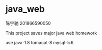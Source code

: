 # java_web
陈宇驰 201866590050

This project saves major java web homework

use java-1.8 tomacat-8 mysql-5.6
